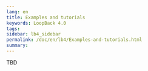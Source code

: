 ```yaml
---
lang: en
title: Examples and tutorials
keywords: LoopBack 4.0
tags:
sidebar: lb4_sidebar
permalink: /doc/en/lb4/Examples-and-tutorials.html
summary:
---
```


TBD
